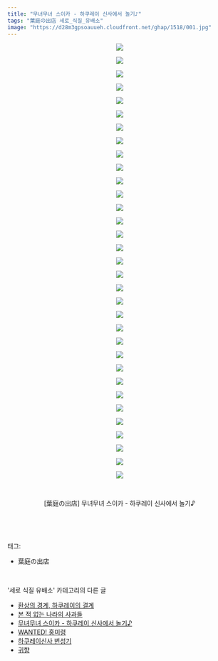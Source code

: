 ```yaml
---
title: "무녀무녀 스이카 - 하쿠레이 신사에서 놀기♪"
tags: "葉庭の出店 세로_식질_유배소"
image: "https://d28m3gpsoauueh.cloudfront.net/ghap/1518/001.jpg"
---
```

<div class="article">
<p style="text-align: center; clear: none; float: none;"><img src="{{ site.imgserver4 }}/ghap/1518/001.jpg"/></p>
<p style="text-align: center; clear: none; float: none;"><img src="{{ site.imgserver4 }}/ghap/1518/002.jpg"/></p>
<p style="text-align: center; clear: none; float: none;"><img src="{{ site.imgserver4 }}/ghap/1518/003.jpg"/></p>
<p style="text-align: center; clear: none; float: none;"><img src="{{ site.imgserver4 }}/ghap/1518/004.jpg"/></p>
<p style="text-align: center; clear: none; float: none;"><img src="{{ site.imgserver4 }}/ghap/1518/005.jpg"/></p>
<p style="text-align: center; clear: none; float: none;"><img src="{{ site.imgserver4 }}/ghap/1518/006.jpg"/></p>
<p style="text-align: center; clear: none; float: none;"><img src="{{ site.imgserver4 }}/ghap/1518/007.jpg"/></p>
<p style="text-align: center; clear: none; float: none;"><img src="{{ site.imgserver4 }}/ghap/1518/008.jpg"/></p>
<p style="text-align: center; clear: none; float: none;"><img src="{{ site.imgserver4 }}/ghap/1518/009.jpg"/></p>
<p style="text-align: center; clear: none; float: none;"><img src="{{ site.imgserver4 }}/ghap/1518/010.jpg"/></p>
<p style="text-align: center; clear: none; float: none;"><img src="{{ site.imgserver4 }}/ghap/1518/011.jpg"/></p>
<p style="text-align: center; clear: none; float: none;"><img src="{{ site.imgserver4 }}/ghap/1518/012.jpg"/></p>
<p style="text-align: center; clear: none; float: none;"><img src="{{ site.imgserver4 }}/ghap/1518/013.jpg"/></p>
<p style="text-align: center; clear: none; float: none;"><img src="{{ site.imgserver4 }}/ghap/1518/014.jpg"/></p>
<p style="text-align: center; clear: none; float: none;"><img src="{{ site.imgserver4 }}/ghap/1518/015.jpg"/></p>
<p style="text-align: center; clear: none; float: none;"><img src="{{ site.imgserver4 }}/ghap/1518/016.jpg"/></p>
<p style="text-align: center; clear: none; float: none;"><img src="{{ site.imgserver4 }}/ghap/1518/017.jpg"/></p>
<p style="text-align: center; clear: none; float: none;"><img src="{{ site.imgserver4 }}/ghap/1518/018.jpg"/></p>
<p style="text-align: center; clear: none; float: none;"><img src="{{ site.imgserver4 }}/ghap/1518/019.jpg"/></p>
<p style="text-align: center; clear: none; float: none;"><img src="{{ site.imgserver4 }}/ghap/1518/020.jpg"/></p>
<p style="text-align: center; clear: none; float: none;"><img src="{{ site.imgserver4 }}/ghap/1518/021.jpg"/></p>
<p style="text-align: center; clear: none; float: none;"><img src="{{ site.imgserver4 }}/ghap/1518/022.jpg"/></p>
<p style="text-align: center; clear: none; float: none;"><img src="{{ site.imgserver4 }}/ghap/1518/023.jpg"/></p>
<p style="text-align: center; clear: none; float: none;"><img src="{{ site.imgserver4 }}/ghap/1518/024.jpg"/></p>
<p style="text-align: center; clear: none; float: none;"><img src="{{ site.imgserver4 }}/ghap/1518/025.jpg"/></p>
<p style="text-align: center; clear: none; float: none;"><img src="{{ site.imgserver4 }}/ghap/1518/026.jpg"/></p>
<p style="text-align: center; clear: none; float: none;"><img src="{{ site.imgserver4 }}/ghap/1518/027.jpg"/></p>
<p style="text-align: center; clear: none; float: none;"><img src="{{ site.imgserver4 }}/ghap/1518/028.jpg"/></p>
<p style="text-align: center; clear: none; float: none;"><img src="{{ site.imgserver4 }}/ghap/1518/029.jpg"/></p>
<p style="text-align: center; clear: none; float: none;"><img src="{{ site.imgserver4 }}/ghap/1518/030.jpg"/></p>
<p style="text-align: center; clear: none; float: none;"><img src="{{ site.imgserver4 }}/ghap/1518/031.jpg"/></p>
<p style="text-align: center; clear: none; float: none;"><img src="{{ site.imgserver4 }}/ghap/1518/032.jpg"/></p>
<p style="text-align: center; clear: none; float: none;"><img src="{{ site.imgserver4 }}/ghap/1518/033.jpg"/></p>
<p style="text-align: center; clear: none; float: none;"><br/></p>
<p style="text-align: center; clear: none; float: none;">[葉庭の出店] 무녀무녀 스이카 - 하쿠레이 신사에서 놀기♪</p>
<p><br/></p>
</div><br/>
<div class="tagTrail">
<p>태그: </p>
<ul>
<li>葉庭の出店</li>
</ul>
</div><br/>
<div class="another">
<p>'세로 식질 유배소' 카테고리의 다른 글</p>
<ul>
<li><a href="/ghap_1589">환상의 경계, 하쿠레이의 결계</a></li>
<li><a href="/ghap_1534">본 적 없는 나라의 사과들</a></li>
<li><a href="/ghap_1518">무녀무녀 스이카 - 하쿠레이 신사에서 놀기♪</a></li>
<li><a href="/ghap_1499">WANTED! 홍미령</a></li>
<li><a href="/ghap_1484">하쿠레이신사 번성기</a></li>
<li><a href="/ghap_1480">귀향</a></li>
</ul>
</div><br/>
<div class="cb_module cb_fluid">
<div class="cb_wrt cb_profile">
</div><!-- commentList close -->
</div><br/>
